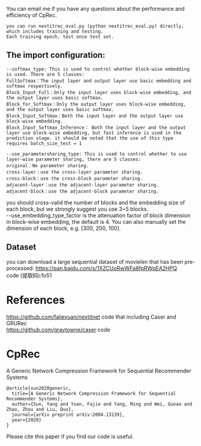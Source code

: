 You can email me if you have any questions about the performance and efficiency of CpRec.  

```
you can run nextitrec_eval.py (python nextitrec_eval.py) directly, which includes training and testing.  
Each training epoch, test once test set.  
```

## The import configuration:  
```
--softmax_type: This is used to control whether block-wise embedding is used. There are 5 classes:  
FullSoftmax：The input layer and output layer use basic embedding and softmax respectively.  
Block_Input_Full：Only the input layer uses block-wise embedding, and the output layer uses basic softmax.  
Block_for_Softmax：Only the output layer uses block-wise embedding, and the output layer uses basic softmax.  
Block_Input_Softmax：Both the input layer and the output layer use block-wise embedding.  
Block_Input_Softmax_Inference： Both the input layer and the output layer use block-wise embedding, but fast inference is used in the prediction stage. it should be noted that the use of this type requires batch_size_test = 1  
```
```
--use_parametersharing_type: This is used to control whether to use layer-wise parameter sharing, there are 5 classes:  
original：No parameter sharing.  
cross-layer：use the cross-layer parameter sharing.  
cross-block：use the cross-block parameter sharing.  
adjacent-layer：use the adjacent-layer parameter sharing.  
adjacent-block：use the adjacent-block parameter sharing.  
```
you should cross-valid the number of blocks and the embedding size of each block, but we strongly suggest you use 3~5 blocks.  
--use_embedding_type_factor is the attenuation factor of block dimension in block-wise embedding, the default is 4. You can also manually set the dimension of each block, e.g. [300, 200, 100].  

## Dataset
you can download a large sequential dataset of movielen that has been pre-processed: https://pan.baidu.com/s/1XZCUoRwWFa8fpRWpEA2HPQ  
code (提取码):fo51  

# References
https://github.com/fajieyuan/nextitnet code that including Caser and GRURec  
https://github.com/graytowne/caser code  

# CpRec
A Generic Network Compression Framework for Sequential Recommender Systems
```
@article{sun2020generic,
  title={A Generic Network Compression Framework for Sequential Recommender Systems},
  author={Sun, Yang and Yuan, Fajie and Yang, Ming and Wei, Guoao and Zhao, Zhou and Liu, Duo},
  journal={arXiv preprint arXiv:2004.13139},
  year={2020}
}
```
Please cite this paper if you find our code is useful.  
